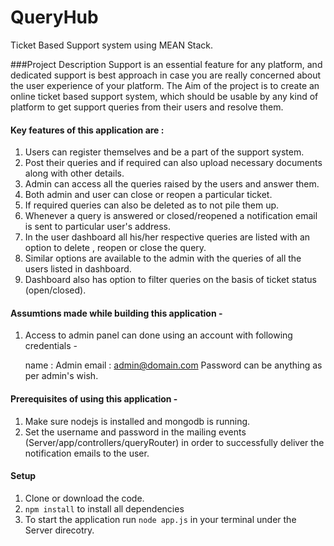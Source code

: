 # QueryHub
Ticket Based Support system using MEAN Stack.

###Project Description
Support is an essential feature for any platform, and dedicated support is
best approach in case you are really concerned about the user experience
of your platform.
The Aim of the project is to create an online ticket based support system, which should be usable by any
kind of platform to get support queries from their users and resolve them.

#### Key features of this application are : 

1. Users can register themselves and be a part of the support system.
2. Post their queries and if required can also upload necessary documents along with other details.
3. Admin can access all the queries raised by the users and answer them.
4. Both admin and user can close or reopen a particular ticket.
5. If required queries can also be deleted as to not pile them up.
6. Whenever  a query is answered or closed/reopened a notification email is sent to particular user's address.
7. In the user dashboard all his/her respective queries are listed with an option to delete , reopen or close the query.
8. Similar options are available to the admin with the queries of all the users listed in dashboard.
9. Dashboard also has option to filter queries on the basis of ticket status (open/closed).

#### Assumtions made while building this application - 

1. Access to admin panel can done using an account with following credentials -
    
    name : Admin
    email : admin@domain.com
    Password can be anything as per admin's wish.

#### Prerequisites of using this application - 

1. Make sure nodejs is installed and mongodb is running.
2. Set the username and password in the mailing events (Server/app/controllers/queryRouter) in order to successfully deliver the notification emails to the user.

#### Setup
1. Clone or download the code.
2. `npm install` to install all dependencies
3. To start the application run `node app.js` in your terminal under the Server direcotry.


